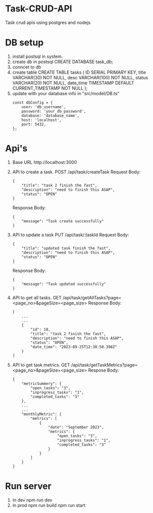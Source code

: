 # Task-CRUD-API
Task crud apis using postgres and nodejs

# DB setup
1. install postsql in system.
2. create db in postsql
    CREATE DATABASE task_db;
3. conncet to db
4. create table
    CREATE TABLE tasks (
        ID SERIAL PRIMARY KEY,
        title VARCHAR(30) NOT NULL,
        desc VARCHAR(100) NOT NULL,
        status VARCHAR(20) NOT NULL,
        date_time TIMESTAMP DEFAULT CURRENT_TIMESTAMP NOT NULL
    );
5. update with your database info in "src/model/DB.ts"
    ```
    const dbConfig = {
        user: 'db_username',
        password: 'your_db_password',
        database: 'database_name',
        host: 'localhost',
        port: 5432,
    };
    ```

# Api's
1. Base URL http://localhost:3000

2. API to create a task.
    POST /api/task/createTask
    Request Body: 
    ```
    {
        "title": "task 2 finish the fast",
        "description": "need to finish this ASAP",
        "status": "OPEN"
    }
    ```
    Response Body:
    ```
    {
        "message": "Task create successfully"
    }
    ```
    
3. API to update a task
    PUT /api/task/:taskId
    Request Body:
    ```
    {
        "title": "updated task finish the fast",
        "description": "need to finish this ASAP",
        "status": "OPEN"
    }
    ```
    Response Body:
    ```
    {
        "message": "Task updated successfully"
    }
    ```

4. API to get all tasks.
    GET /api/task/getAllTasks?page=<page_no>&pageSize=<page_size>
    Response Body:
    ```
    [
        ...
        ...
        {
            "id": 10,
            "title": "task 2 finish the fast",
            "description": "need to finish this ASAP",
            "status": "OPEN",
            "date_time": "2023-09-25T12:30:50.398Z"
        }
    ]
    ```

5. API to get task metrics.
    GET /api/task/getTaskMetrics?page=<page_no>&pageSize=<page_size>
    Respose Body:
    ```
    {
        "metricSummery": {
            "open_tasks": "3",
            "inprogress_tasks": "1",
            "completed_tasks": "3"
        },
        ...
        ...
        "monthlyMetric": {
            "metrics": [
                {
                    "date": "September 2023",
                    "metrics": {
                        "open_tasks": "3",
                        "inprogress_tasks": "1",
                        "completed_tasks": "3"
                    }
                }
            ]
        }
    }
    ```


# Run server
1. In dev
    npm run dev
2. In prod
    npm run build
    npm run start